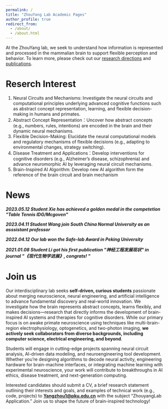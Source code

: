 ```yaml
---
permalink: /
title: "ZhouYang Lab Academic Pages"
author_profile: true
redirect_from: 
  - /about/
  - /about.html
---
```


At the ZhouYang lab, we seek to understand how information is represented and processed in the mammalian brain to support flexible perception and behavior. To learn more, please check out our [research directions](https://www.baidu.com) and [publications](https://www.baidu.com).

# Reserch Interest 
1. Neural Circuits and Mechanisms: Investigate the neural circuits and computational principles underlying advanced cognitive functions such as abstract concept representation, learning, and flexible decision-making in humans and primates.
2. Abstract Concept Representation：Uncover how abstract concepts (e.g., numbers, rules, intentions) are encoded in the brain and their dynamic neural mechanisms.
3. Flexible Decision-Making: Elucidate the neural computational models and regulatory mechanisms of flexible decisions (e.g., adapting to environmental changes, strategy switching).
4. Disease Treatment and Applications：Develop interventions for cognitive disorders (e.g., Alzheimer’s disease, schizophrenia) and advance neuromorphic AI by leveraging neural circuit mechanisms.
5. Brain-Inspired AI Algorithm: Develop new AI algorithm form the reference of the brain circuit and brain mechanism 

# News
***2023.05.12 Student Xie has achieved a golden medal in the competetion "Table Tennis IDG/Mcgoven"***

***2023.04.11 Student Wang join South China Normal University as an asssistant professor***

***2022.04.12 Our lab won the Safe-lab Award in Peking University***

***2021.01.08 Student Li got his first publication "神经工程发展现状" in journal "《现代生物学进展》, congrats! "*** 

# Join us

Our interdisciplinary lab seeks **self-driven, curious students** passionate about merging neuroscience, neural engineering, and artificial intelligence to advance fundamental discovery and real-world innovation. We investigate how the brain represents abstract concepts, learns flexibly, and makes decisions—research that directly informs the development of brain-inspired AI systems and therapies for cognitive disorders. While our primary focus is on awake primate neuroscience using techniques like multi-brain-region electrophysiology, optogenetics, and two-photon imaging, **we actively seek collaborators from diverse backgrounds, including computer science, electrical engineering, and beyond**.

Students will engage in cutting-edge projects spanning neural circuit analysis, AI-driven data modeling, and neuroengineering tool development. Whether you’re designing algorithms to decode neural activity, engineering hardware for brain-machine interfaces, or integrating machine learning with experimental neuroscience, your work will contribute to breakthroughs in AI ethics, disease treatment, and next-generation computing.


Interested candidates should submit a CV, a brief research statement outlining their interests and goals, and examples of technical work (e.g., code, projects) to **Yangzhou1@pku.edu.cn** with the subject “ZhouyangLab Application.” Join us to shape the future of brain-inspired technology!